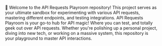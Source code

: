 🌟 Welcome to the API Requests Playroom repository! This project serves as your ultimate sandbox for experimenting with various API requests, mastering different endpoints, and testing integrations.
API Requests Playroom is your go-to hub for API magic! Where you can test, and totally geek out over API requests. Whether you're polishing up a personal project, diving into new tech, or working on a massive system, this repository is your playground to master API interactions.
